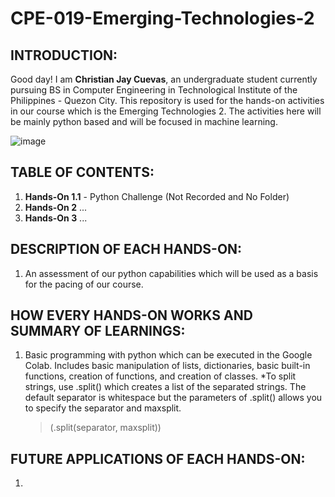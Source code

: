 # CPE-019-Emerging-Technologies-2
## INTRODUCTION:
Good day! I am **Christian Jay Cuevas**, an undergraduate student currently pursuing BS in Computer Engineering in Technological Institute of the Philippines - Quezon City. This repository is used for the hands-on activities in our course which is the Emerging Technologies 2. The activities here will be mainly python based and will be focused in machine learning. 

![image](https://github.com/AyanonKiyopon/CPE-019---Emerging-Technologies-2/assets/143265700/6fb89f23-ef40-40cd-a377-3614308f244a)


## TABLE OF CONTENTS:
1. **Hands-On 1.1** - Python Challenge (Not Recorded and No Folder)
2. **Hands-On 2** ...
3. **Hands-On 3** ...

## DESCRIPTION OF EACH HANDS-ON:
1. An assessment of our python capabilities which will be used as a basis for the pacing of our course.



## HOW EVERY HANDS-ON WORKS AND SUMMARY OF LEARNINGS:
1. Basic programming with python which can be executed in the Google Colab. Includes basic manipulation of lists, dictionaries, basic built-in functions, creation of functions, and creation of classes.
   *To split strings, use .split() which creates a list of the separated strings. The default separator is whitespace but the parameters of .split() allows you to specify the separator and maxsplit.
   > (.split(separator, maxsplit))
   


## FUTURE APPLICATIONS OF EACH HANDS-ON:
1. 
